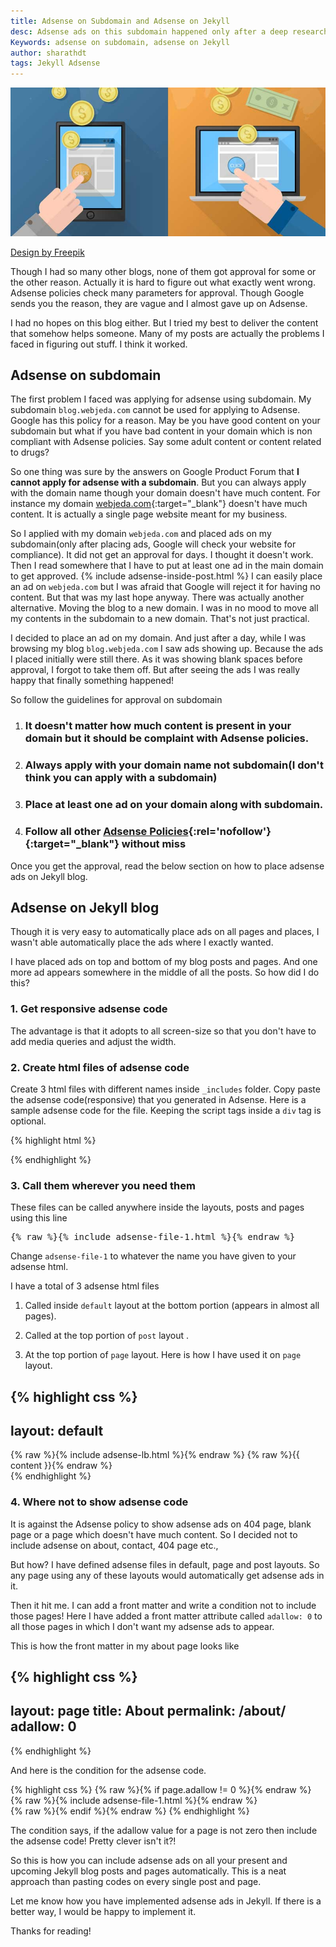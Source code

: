 ```yaml
---
title: Adsense on Subdomain and Adsense on Jekyll
desc: Adsense ads on this subdomain happened only after a deep research about adsense policies. It is indeed possible to have ads on subdomain but you should know what you are doing. Just placing adsense ads on subdomain will not work.
Keywords: adsense on subdomain, adsense on Jekyll
author: sharathdt
tags: Jekyll Adsense
---
```


<img alt="adsense on subdomain" title="adsense on Jekyll" itemprop="thumbnailUrl" src="/images/adsense-on-subdomain-adsense-on-Jekyll.jpg">

<a rel="nofollow" target="_blank" href="http://www.freepik.com/free-vector/office-banners_800177.htm">Design by Freepik</a>

Though I had so many other blogs, none of them got approval for some or the other reason. Actually it is hard to figure out what exactly went wrong. Adsense policies check many parameters for approval. Though Google sends you the reason, they are vague and I almost gave up on Adsense.

I had no hopes on this blog either. But I tried my best to deliver the content that somehow helps someone. Many of my posts are actually the problems I faced in figuring out stuff. I think it worked.

## Adsense on subdomain
The first problem I faced was applying for adsense using subdomain. My subdomain ```blog.webjeda.com``` cannot be used for applying to Adsense. Google has this policy for a reason. May be you have good content on your subdomain but what if you have bad content in your domain which is non compliant with Adsense policies. Say some adult content or content related to drugs?

So one thing was sure by the answers on Google Product Forum that **I cannot apply for adsense with a subdomain**. But you can always apply with the domain name though your domain doesn't have much content. For instance my domain [webjeda.com](http://webjeda.com){:target="_blank"} doesn't have much content. It is actually a single page website meant for my business.

So I applied with my domain ```webjeda.com``` and placed ads on my subdomain(only after placing ads, Google will check your website for compliance). It did not get an approval for days. I thought it doesn't work. Then I read somewhere that I have to put at least one ad in the main domain to get approved.
{% include adsense-inside-post.html %}
I can easily place an ad on ```webjeda.com``` but I was afraid that Google will reject it for having no content. But that was my last hope anyway. There was actually another alternative. Moving the blog to a new domain. I was in no mood to move all my contents in the subdomain to a new domain. That's not just practical.

I decided to place an ad on my domain. And just after a day, while I was browsing my blog ```blog.webjeda.com``` I saw ads showing up. Because the ads I placed initially were still there. As it was showing blank spaces before approval, I forgot to take them off. But after seeing the ads I was really happy that finally something happened!

So follow the guidelines for approval on subdomain

1. ### It doesn't matter how much content is present in your domain but it should be complaint with Adsense policies.

2. ### Always apply with your domain name not subdomain(I don't think you can apply with a subdomain)

3. ### Place at least one ad on your domain along with subdomain.

4. ### Follow all other [Adsense Policies](https://support.google.com/adsense/answer/23921?hl=en){:rel='nofollow'}{:target="_blank"} without miss

Once you get the approval, read the below section on how to place adsense ads on Jekyll blog.

## Adsense on Jekyll blog

Though it is very easy to automatically place ads on all pages and places, I wasn't able automatically place the ads where I exactly wanted. 

I have placed ads on top and bottom of my blog posts and pages. And one more ad appears somewhere in the middle of all the posts. So how did I do this?

### 1. Get responsive adsense code
The advantage is that it adopts to all screen-size so that you don't have to add media queries and adjust the width.

### 2. Create html files of adsense code
Create 3 html files with different names inside ```_includes``` folder. Copy paste the adsense code(responsive) that you generated in Adsense. Here is a sample adsense code for the file. Keeping the script tags inside a ```div``` tag is optional.

{% highlight html %}
<div>
<script async src="//pagead2.googlesyndication.com/pagead/js/adsbygoogle.js"></script>
<!-- text-resp-top -->
<ins class="adsbygoogle"
     style="display:block"
     data-ad-client="ca-pub-4186856386076933"
     data-ad-slot="5705299846"
     data-ad-format="auto"></ins>
<script>
(adsbygoogle = window.adsbygoogle || []).push({});
</script>
</div>
{% endhighlight %}

### 3. Call them wherever you need them
These files can be called anywhere inside the layouts, posts and pages using this line
<pre>{% raw %}{% include adsense-file-1.html %}{% endraw %}</pre>

Change ```adsense-file-1``` to whatever the name you have given to your adsense html.

I have a total of 3 adsense html files

1. Called inside ```default``` layout at the bottom portion (appears in almost all pages). 

2. Called at the top portion of ```post``` layout .

3. At the top portion of ```page``` layout. Here is how I have used it on ```page``` layout.

{% highlight css %}
---
layout: default
---
<article id="page">
	{% raw %}{% include adsense-lb.html %}{% endraw %}
  {% raw %}{{ content }}{% endraw %}

</article>
{% endhighlight %}


### 4. Where not to show adsense code
It is against the Adsense policy to show adsense ads on 404 page, blank page or a page which doesn't have much content. So I decided not to include adsense on about, contact, 404 page etc., 

But how? I have defined adsense files in default, page and post layouts. So any page using any of these layouts would automatically get adsense ads in it.

Then it hit me. I can add a front matter and write a condition not to include those pages! Here I have added a front matter attribute called ```adallow: 0``` to all those pages in which I don't want my adsense ads to appear.

This is how the front matter in my about page looks like

{% highlight css %}
---
layout: page
title: About
permalink: /about/
adallow: 0
---
{% endhighlight %}

And here is the condition for the adsense code.

{% highlight css %}
  {% raw %}{% if page.adallow != 0 %}{% endraw %}
       {% raw %}{% include adsense-file-1.html %}{% endraw %}  
   {% raw %}{% endif %}{% endraw %}
{% endhighlight %}

The condition says, if the adallow value for a page is not zero then include the adsense code! Pretty clever isn't it?!

So this is how you can include adsense ads on all your present and upcoming Jekyll blog posts and pages automatically. This is a neat approach than pasting codes on every single post and page.

Let me know how you have implemented adsense ads in Jekyll. If there is a better way, I would be happy to implement it.

Thanks for reading!